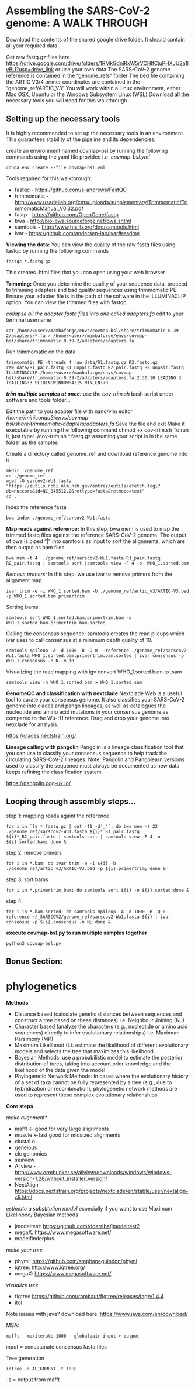 # **Assembling the SARS-CoV-2 genome: A WALK THROUGH**


Download the contents of the shared google drive folder. It should contain all your required data.

Get raw fastq.gz files here https://drive.google.com/drive/folders/1RMkGdnlRxW5rVCHIfCjuPHXJU2a1lvBU?usp=drive_link or use your own data
The SARS-CoV-2 genome reference is contained in the “genome_refs” folder
The bed file containing the ARTIC V3/4 primer coordinates are contained in the “genome_ref/ARTIC_V3”
You will work within a Linux environment, either Mac OSX, Ubuntu or the Windows Subsystem Linux (WSL) 
Download all the necessary tools you will need for this walkthrough

## Setting up the necessary tools
It is highly recommended to set up the necessary tools in an environment. This guarantees stability of the pipeline and its dependencies. 

create an environment named covmap-bsl by running the following commands using the yaml file provided i.e. _covmap-bsl.yml_

```
conda env create --file covmap-bsl.yml
```
Tools required for this walkthrough:
- fastqc - https://github.com/s-andrews/FastQC
- trimmomatic - http://www.usadellab.org/cms/uploads/supplementary/Trimmomatic/TrimmomaticManual_V0.32.pdf 
- fastp  - https://github.com/OpenGene/fastp
- bwa - http://bio-bwa.sourceforge.net/bwa.shtml 
- samtools - http://www.htslib.org/doc/samtools.html 
- ivar - https://github.com/andersen-lab/ivar#readme 


**Viewing the data:**
You can view the quality of the raw fastq files using fastqc by running the following commands

```
fastqc *.fastq.gz
```
This creates .html files that you can open using your web browser.

**Trimming:**
Once you determine the quality of your sequence data, proceed to trimming adapters and bad quality sequences using trimmomatic PE. Ensure your adapter file is in the path of the software in the ILLUMINACLIP option. You can view the trimmed files with fastqc.

_collapse all the adapter fasta files into one called adapters.fa_ edit <user> to your terminal username
```
cat /home/<user>/mambaforge/envs/covmap-bsl/share/trimmomatic-0.39-2/adapters/*.fa > /home/<user>/mambaforge/envs/covmap-bsl/share/trimmomatic-0.39-2/adapters/adapters.fa
``` 

Run trimmomatic on the data
```
trimmomatic PE -threads 4 raw_data/R1.fastq.gz R2.fastq.gz raw_data/R1_pair.fastq R1_unpair.fastq R2_pair.fastq R2_unpair.fastq ILLUMINACLIP:/home/<user>/mambaforge/envs/covmap-bsl/share/trimmomatic-0.39-2/adapters/adapters.fa:2:30:10 LEADING:3 TRAILING:3 SLIDINGWINDOW:4:15 MINLEN:70
```

**_trim multiple samples at once:_**
use the  _cov-trim.sh_ bash script under software and tools folder…

Edit the path to you adapter file with nano/vim editor  _/home/<user>/miniconda3/envs/covmap-bsl/share/trimmomatic/adapters/adapters.fa_
Save the file and exit
Make it executable by running the following command chmod +x cov-trim.sh
To run it, just type: ./cov-trim.sh *.fastq.gz assuming your script is in the same folder as the samples


Create a directory called genome_ref and download reference genome into it
```
mkdir ./genome_ref
cd ./genome_ref
wget -O sarcov2-Wu1.fasta "https://eutils.ncbi.nlm.nih.gov/entrez/eutils/efetch.fcgi?db=nuccore&id=NC_045512.2&rettype=fasta&retmode=text"
cd ..
```
index the reference fasta
```
bwa index ./genome_ref/sarcov2-Wu1.fasta
```
**Map reads against reference:**
In this step, bwa mem is used to map the trimmed fastq files against the reference SARS-CoV-2 genome.
The output of bwa is piped “|” into samtools as input to sort the alignments, which are then output as bam files.
```
bwa mem -t 4  ./genome_ref/sarscov2-Wu1.fasta R1_pair.fastq R2_pair.fastq | samtools sort |samtools view -F 4 -o  WHO_1.sorted.bam
```
*Remove primers:*
In this step, we use ivar to remove primers from the alignment map
 
```
ivar trim -e -i WHO_1.sorted.bam -b ./genome_ref/artic_v3/ARTIC-V3.bed -p WHO_1.sorted.bam.primertrim
```
Sorting bams:
```
samtools sort WHO_1.sorted.bam.primertrim.bam -o WHO_1.sorted.bam.primertrim.bam.sorted
```
Calling the consensus sequence:
samtools creates the read pileups which ivar uses to call consensus at a minimum depth quality of 10.
```
samtools mpileup -A -d 1000 -B -Q 0 --reference ./genome_ref/sarscov2-Wu1.fasta WHO_1.sorted.bam.primertrim.bam.sorted | ivar consensus -p WHO_1.consensus -n N -m 10
```
Visualizing the read mapping with igv
convert WHO_1.sorted.bam to .sam
```
samtools view -h WHO_1.sorted.bam > WHO_1.sorted.sam
```
**GenomeQC and classification with nextclade**
Nextclade Web is a useful tool to curate your consensus genome. It also classifies your SARS-CoV-2 genome into clades and pango lineages, as well as catalogues the nucleotide and amino acid mutations in your consensus genome as compared to the Wu-H1 reference. Drag and drop your genome into nexclade for analysis.

https://clades.nextstrain.org/  

**Lineage calling with pangolin**
Pangolin is a lineage classification tool that you can use to classify your consensus sequence to help track the circulating SARS-CoV-2 lineages. Note: Pangolin and Pangolearn versions used to classify the sequence must always be documented as new data keeps refining the classification system.
 
https://pangolin.cog-uk.io/ 



## Looping through assembly steps...
step 1: mapping reada againt the reference

```
for i in `ls *.fastq.gz | cut -f1 -d'_'`; do bwa mem -t 22 ./genome_ref/sarscov2-Wu1.fasta ${i}*_R1_pair.fastq ${i}*_R2_pair.fastq | samtools sort | samtools view -F 4 -o ${i}.sorted.bam; done &
```
step 2: remove primers

```
for i in *.bam; do ivar trim -e -i ${i} -b ./genome_ref/artic_v3/ARTIC-V3.bed -p ${i}.primertrim; done &
```

step 3: sort bams

```
for i in *.primertrim.bam; do samtools sort ${i} -o ${i}.sorted;done &
```
step 4:

```
for i in *.bam.sorted; do samtools mpileup -A -d 1000 -B -Q 0 --reference ~/_SARSCOV2/genome_ref/sarscov2-Wu1.fasta ${i} | ivar consensus -p ${i}.consensus -n N; done &
```

**execute covmap-bsl.py to run multiple samples together**
```
python3 covmap-bsl.py
```




## Bonus Section: 
# phylogenetics

**Methods**
- Distance based (calculate genetic distances between sequences and construct a tree based on these distances) i.e.  Neighbour Joining (NJ)
- Character based (analyze the characters (e.g., nucleotide or amino acid sequences) directly to infer evolutionary relationships) i.e. Maximum Parsimony (MP)
- Maximum Likelihood (L): estimate the likelihood of different evolutionary models and selects the tree that maximizes this likelihood.
- Bayesian Methods: use a probabilistic model to estimate the posterior distribution of trees, taking into account prior knowledge and the likelihood of the data given the model
- Phylogenetic Network Methods: In cases where the evolutionary history of a set of taxa cannot be fully represented by a tree (e.g., due to hybridization or recombination), phylogenetic network methods are used to represent these complex evolutionary relationships.

**Core steps**

*_make alignment_** 
- mafft <- good for very large alignments
- muscle <-fast good for midsized alignments
- clustal o
- geneious
- clc genomics
- seaview
- Aliview - http://www.ormbunkar.se/aliview/downloads/windows/windows-version-1.28/without_installer_version/
- NextAlign - https://docs.nextstrain.org/projects/nextclade/en/stable/user/nextalign-cli.html

*_estimate a substitution model_*
especially if you want to use Maximum Likelihood/ Bayesian methods 
- jmodeltest: https://github.com/ddarriba/jmodeltest2
- megaX: https://www.megasoftware.net/
- modelfinderplus 
  
*_make your tree_*
- phyml: https://github.com/stephaneguindon/phyml
- iqtree: http://www.iqtree.org/
- megaX: https://www.megasoftware.net/

*_vizualize tree_*
- figtree https://github.com/rambaut/figtree/releases/tag/v1.4.4
- itol 


Note
issues with java? download here: https://www.java.com/en/download/

MSA:
```
mafft --maxiterate 1000 --globalpair input > output
```
input = concatanate consensus fasta files

Tree generation
```
iqtree -s ALIGNMENT -t TREE
```
-s = output from mafft



